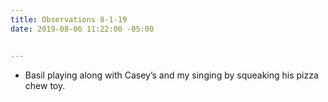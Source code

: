 ```yaml
---
title: Observations 8-1-19
date: 2019-08-06 11:22:00 -05:00


---
```


- Basil playing along with Casey’s and my singing by squeaking his pizza chew toy.